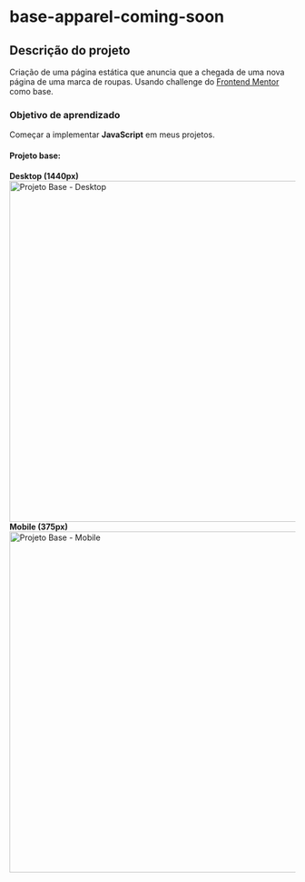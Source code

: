 # base-apparel-coming-soon

## Descrição do projeto

Criação de uma página estática que anuncia que a chegada de uma nova página de uma marca de roupas. Usando challenge do [Frontend Mentor](https://www.frontendmentor.io/) como base.

### Objetivo de aprendizado

Começar a implementar **JavaScript** em meus projetos.

#### Projeto base:

**Desktop (1440px)** <br>
<img src="https://res.cloudinary.com/dz209s6jk/image/upload/q_auto:good,w_900/Challenges/oxwdbpj64r1au0gp1frc.jpg" alt="Projeto Base - Desktop" width="600"/> <br>
**Mobile (375px)** <br>
<img src="https://res.cloudinary.com/dz209s6jk/image/upload/q_auto:good,w_900/Challenges/nmzsekfvee2avkiut1en.jpg" alt="Projeto Base - Mobile" width="600"/>

